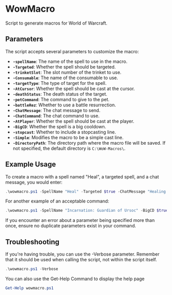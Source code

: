 # WowMacro

Script to generate macros for World of Warcraft.

## Parameters

The script accepts several parameters to customize the macro:

- **`-spellName`**: The name of the spell to use in the macro.
- **`-Targeted`**: Whether the spell should be targeted.
- **`-trinketSlot`**: The slot number of the trinket to use.
- **`-Consumable`**: The name of the consumable to use.
- **`-targetType`**: The type of target for the spell.
- **`-AtCursor`**: Whether the spell should be cast at the cursor.
- **`-deathStatus`**: The death status of the target.
- **`-petCommand`**: The command to give to the pet.
- **`-battleRez`**: Whether to use a battle resurrection.
- **`-ChatMessage`**: The chat message to send.
- **`-ChatCommand`**: The chat command to use.
- **`-AtPlayer`**: Whether the spell should be cast at the player.
- **`-BigCD`**: Whether the spell is a big cooldown.
- **`-stopcast`**: Whether to include a stopcasting line.
- **`-Simple`**: Modifies the macro to be a simple cast line.
- **`-DirectoryPath`**: The directory path where the macro file will be saved. If not specified, the default directory is `C:\WoW-Macros\`.

## Example Usage

To create a macro with a spell named "Heal", a targeted spell, and a chat message, you would enter:

```powershell
.\wowmacro.ps1 -SpellName "Heal" -Targeted $true -ChatMessage "Healing incoming!"
```

For another example of an acceptable command:
```powershell
.\wowmacro.ps1 -SpellName "Incarnation: Guardian of Ursoc" -BigCD $true -Consumable "Elemental Potion of Ultimate Power" -ChatCommand "yell" -ChatMessage "BEAR DOWN FOR MIDTERMS"
```
If you encounter an error about a parameter being specified more than once, ensure no duplicate parameters exist in your command.

## Troubleshooting

If you're having trouble, you can use the -Verbose parameter. Remember that it should be used when calling the script, not within the script itself.

```powershell
.\wowmacro.ps1 -Verbose
```

You can also use the Get-Help Command to display the help page
```powershell
Get-Help wowmacro.ps1
```
